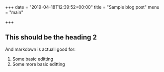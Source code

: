 +++
date = "2019-04-18T12:39:52+00:00"
title = "Sample blog post"
menu = "main"

+++

## This should be the heading 2

And markdown is actuall good for:

1. Some basic editting
2. Some more basic editting
<!--more-->
